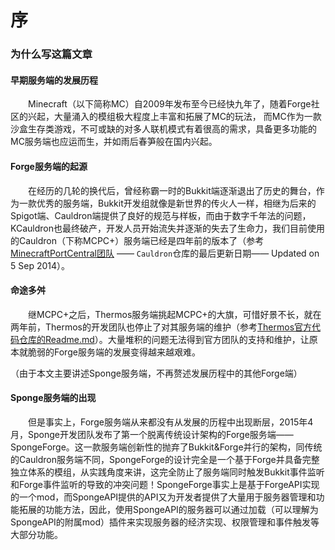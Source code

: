 # 序
### 为什么写这篇文章
#### 早期服务端的发展历程
&emsp;&emsp;Minecraft（以下简称MC）自2009年发布至今已经快九年了，随着Forge社区的兴起，大量涌入的模组极大程度上丰富和拓展了MC的玩法， 而MC作为一款沙盒生存类游戏，不可或缺的对多人联机模式有着很高的需求，具备更多功能的MC服务端也应运而生，并如雨后春笋般在国内兴起。
#### Forge服务端的起源
&emsp;&emsp;在经历的几轮的换代后，曾经称霸一时的Bukkit端逐渐退出了历史的舞台，作为一款优秀的服务端，Bukkit开发组就像是新世界的传火人一样，相继为后来的Spigot端、Cauldron端提供了良好的规范与样板，而由于数字千年法的问题，KCauldron也最终破产，开发人员开始流失并逐渐的失去了生命力，我们目前使用的Cauldron（下称MCPC+）服务端已经是四年前的版本了（参考 [MinecraftPortCentral团队](https://github.com/MinecraftPortCentral)  —— `Cauldron`仓库的最后更新日期—— Updated on 5 Sep 2014）。
#### 命途多舛
&emsp;&emsp;继MCPC+之后，Thermos服务端挑起MCPC+的大旗，可惜好景不长，就在两年前，Thermos的开发团队也停止了对其服务端的维护（参考[Thermos官方代码仓库的Readme.md](https://github.com/CyberdyneCC/Thermos#thermos-is-no-longer-being-developed-if-you-make-an-issue-it-will-not-be-resolved-and-will-just-be-closed)）。大量堆积的问题无法得到官方团队的支持和维护，让原本就脆弱的Forge服务端的发展变得越来越艰难。

（由于本文主要讲述Sponge服务端，不再赘述发展历程中的其他Forge端）
#### Sponge服务端的出现
&emsp;&emsp;但是事实上，Forge服务端从来都没有从发展的历程中出现断层，2015年4月，Sponge开发团队发布了第一个脱离传统设计架构的Forge服务端——SpongeForge。这一款服务端创新性的抛弃了Bukkit&Forge并行的架构，同传统的Cauldron服务端不同，SpongeForge的设计完全是一个基于Forge并具备完整独立体系的模组，从实践角度来讲，这完全防止了服务端同时触发Bukkit事件监听和Forge事件监听的导致的冲突问题！SpongeForge事实上是基于ForgeAPI实现的一个mod，而SpongeAPI提供的API又为开发者提供了大量用于服务器管理和功能拓展的功能方法，因此，使用SpongeAPI的服务器可以通过加载（可以理解为SpongeAPI的附属mod）插件来实现服务器的经济实现、权限管理和事件触发等大部分功能。
